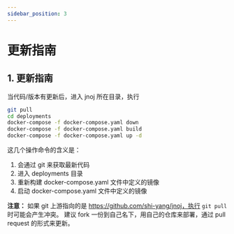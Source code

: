 ```yaml
---
sidebar_position: 3
---
```

# 更新指南

## 1. 更新指南

当代码/版本有更新后，进入 jnoj 所在目录，执行 

```bash
git pull
cd deployments
docker-compose -f docker-compose.yaml down
docker-compose -f docker-compose.yaml build
docker-compose -f docker-compose.yaml up -d
```

这几个操作命令的含义是：

1. 会通过 git 来获取最新代码
2. 进入 deployments 目录
3. 重新构建 docker-compose.yaml 文件中定义的镜像
4. 启动 docker-compose.yaml 文件中定义的镜像

**注意：** 如果 git 上游指向的是 https://github.com/shi-yang/jnoj，执行 `git pull` 时可能会产生冲突。
建议 fork 一份到自己名下，用自己的仓库来部署，通过 pull request 的形式来更新。
